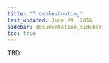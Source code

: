 ```yaml
---
title: "Troubleshooting"
last_updated: June 29, 2016
sidebar: documentation_sidebar
toc: true
---
```


TBD
